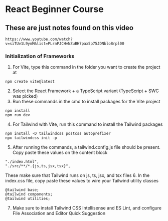 # React Beginner Course
## These are just notes found on this video
```
https://www.youtube.com/watch?v=siTUv1L9ymM&list=PLrnPJCHvNZuBH7pax5p75JDNblo8rpl00
```

### Initialization of Frameworks
1. For Vite, type this command in the folder you want to create the project at
```
npm create vite@latest
```
2. Select the React Framework + a TypeScript variant (TypeScript + SWC was picked)
3. Run these commands in the cmd to install packages for the Vite project
```
npm install
npm run dev
```
4. For Tailwind with Vite, run this command to install the Tailwind packages
```
npm install -D tailwindcss postcss autoprefixer
npx tailwindcss init -p
```
5. After running the commands, a tailwind.config.js file should be present. Copy paste these values on the content block
```
"./index.html",
"./src/**/*.{js,ts,jsx,tsx}",
```
These make sure that Tailwind runs on js, ts, jsx, and tsx files
6. In the index.css file, copy paste these values to wire your Tailwind utility classes
```
@tailwind base;
@tailwind components;
@tailwind utilities;
```
7. Make sure to install Tailwind CSS Intellisense and ES Lint, and configure File Association and Editor Quick Suggestion



